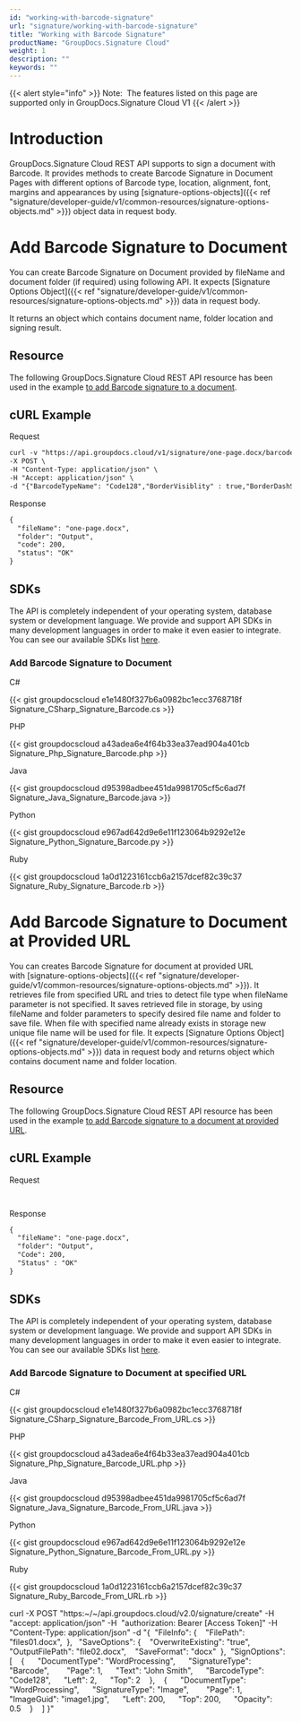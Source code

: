 ```yaml
---
id: "working-with-barcode-signature"
url: "signature/working-with-barcode-signature"
title: "Working with Barcode Signature"
productName: "GroupDocs.Signature Cloud"
weight: 1
description: ""
keywords: ""
---
```


{{< alert style="info" >}}
Note:  The features listed on this page are supported only in GroupDocs.Signature Cloud V1
{{< /alert >}}










# Introduction #

GroupDocs.Signature Cloud REST API supports to sign a document with Barcode. It provides methods to create Barcode Signature in Document Pages with different options of Barcode type, location, alignment, font, margins and appearances by using [signature-options-objects]({{< ref "signature/developer-guide/v1/common-resources/signature-options-objects.md" >}}) object data in request body.

# Add Barcode Signature to Document #

You can create Barcode Signature on Document provided by fileName and document folder (if required) using following API. It expects [Signature Options Object]({{< ref "signature/developer-guide/v1/common-resources/signature-options-objects.md" >}}) data in request body.

It returns an object which contains document name, folder location and signing result.

## Resource ##

The following GroupDocs.Signature Cloud REST API resource has been used in the example [to add Barcode signature to a document](https://apireference.groupdocs.cloud/signature/#!/Signing/PostBarcode).

## cURL Example ##





 Request

```html 
curl -v "https://api.groupdocs.cloud/v1/signature/one-page.docx/barcode" \
-X POST \
-H "Content-Type: application/json" \
-H "Accept: application/json" \
-d "{"BarcodeTypeName": "Code128","BorderVisiblity" : true,"BorderDashStyle" : "DashDotDot","BorderWeight" : 1,"Opacity" : 0.5,"Margin": {"All": 0,"Left": 0,"Top": 0,"Right": 0,"Bottom": 0},"SheetNumber": 1,"RowNumber": 11,"ColumnNumber": 22,"BorderVisiblity": true,"BorderDashStyle": 5,"BorderTransparency": 0.0,"BorderWeight": 1.0,"BackgroundTransparency": 0.1,"SignatureImplementation": "TextStamp","Text": "John Smith","Width": 100,"Height": 100,"LocationMeasureType": "Pixels","SizeMeasureType": "Pixels","RotationAngle": 0,"HorizontalAlignment": "Right","VerticalAlignment": "Center","MarginMeasureType": "Pixels","SignAllPages": false,"Font": {"FontFamily": "Times New Roman","FontSize": 14.0,"Bold": false,"Italic": false,"Underline": false},"ForeColor": {"Web": "Black"},"BorderColor": {"Web": "Black"},"BackgroundColor": {"Web": "OrangeRed"},"OptionsType": "WordsSignBarcodeOptionsData"}" -H "authorization: Bearer _0zqJ6w3enMdpEw5C6ZKm3lgYvHell1lHdx3vztekvBpCbZGqMvMplrKNrsVXih9Xe6738GSej2hb0BnwKVVz-ANEOnW0bGqjeiJcEySo2Y9-9VZ1K_rs_p4zZcsMoGNuDkL9G4rowGX9Wd1frChwRXzsJCpJUs9G5fGK-0kochaFTVdMgoOHU8JjUOQ5wiu-_ZQSbR0bMKRamxEyc_P_gv9NU7LTJQTCrP1SIJwem1WTX7GaTr8JRUYE0zsXH2vHUkJ1rNh-1RPblqE6wwrfxkklTCGxAWTxvoaSG-Ax-h2Zl9nZkBCAjS48zzz2kqIWS-K5WUmGPP9hAWQL00_deMB0Qi7xqvf2MWoJ831mFnyse-ZQ80fAqPyFBdYpS-xVFC0Uuc8rVHehydCxD0_oIJWkCU_GuDJpNMv6q4IpM-1RzFn"

 ```




 Response

```html 
{
  "fileName": "one-page.docx",
  "folder": "Output",
  "code": 200,
  "status": "OK"
}
 ```






## SDKs ##

The API is completely independent of your operating system, database system or development language. We provide and support API SDKs in many development languages in order to make it even easier to integrate. You can see our available SDKs list [here](https://github.com/groupdocs-signature-cloud).

### Add Barcode Signature to Document ###





 C#




{{< gist groupdocscloud e1e1480f327b6a0982bc1ecc3768718f Signature_CSharp_Signature_Barcode.cs >}}







 PHP




{{< gist groupdocscloud a43adea6e4f64b33ea37ead904a401cb Signature_Php_Signature_Barcode.php >}}







 Java




{{< gist groupdocscloud d95398adbee451da9981705cf5c6ad7f Signature_Java_Signature_Barcode.java >}}







 Python




{{< gist groupdocscloud e967ad642d9e6e11f123064b9292e12e Signature_Python_Signature_Barcode.py >}}







 Ruby




{{< gist groupdocscloud 1a0d1223161ccb6a2157dcef82c39c37 Signature_Ruby_Signature_Barcode.rb >}}









# Add Barcode Signature to Document at Provided URL #

You can creates Barcode Signature for document at provided URL with [signature-options-objects]({{< ref "signature/developer-guide/v1/common-resources/signature-options-objects.md" >}}). It retrieves file from specified URL and tries to detect file type when fileName parameter is not specified. It saves retrieved file in storage, by using fileName and folder parameters to specify desired file name and folder to save file. When file with specified name already exists in storage new unique file name will be used for file. It expects [Signature Options Object]({{< ref "signature/developer-guide/v1/common-resources/signature-options-objects.md" >}}) data in request body and returns object which contains document name and folder location.

## Resource ##

The following GroupDocs.Signature Cloud REST API resource has been used in the example [to add Barcode signature to a document at provided URL](https://apireference.groupdocs.cloud/signature/#!/Signing/PostBarcodeFromUrl).

## cURL Example ##





 Request

```html 
 
 ```




 Response

```html 
{
  "fileName": "one-page.docx",
  "folder": "Output",
  "Code": 200,
  "Status" : "OK"
}
 ```






## SDKs ##

The API is completely independent of your operating system, database system or development language. We provide and support API SDKs in many development languages in order to make it even easier to integrate. You can see our available SDKs list [here](https://github.com/groupdocs-signature-cloud).

### Add Barcode Signature to Document at specified URL ###




 C#




{{< gist groupdocscloud e1e1480f327b6a0982bc1ecc3768718f Signature_CSharp_Signature_Barcode_From_URL.cs >}}







 PHP




{{< gist groupdocscloud a43adea6e4f64b33ea37ead904a401cb Signature_Php_Signature_Barcode_URL.php >}}







 Java




{{< gist groupdocscloud d95398adbee451da9981705cf5c6ad7f Signature_Java_Signature_Barcode_From_URL.java >}}







 Python




{{< gist groupdocscloud e967ad642d9e6e11f123064b9292e12e Signature_Python_Signature_Barcode_From_URL.py >}}







 Ruby




{{< gist groupdocscloud 1a0d1223161ccb6a2157dcef82c39c37 Signature_Ruby_Barcode_From_URL.rb >}}






 

curl -X POST "https:~/~/api.groupdocs.cloud/v2.0/signature/create" -H  "accept: application/json" -H  "authorization: Bearer [Access Token]" -H  "Content-Type: application/json" -d "{  \"FileInfo\": {    \"FilePath\": \"files01.docx\",  },   \"SaveOptions\": {    \"OverwriteExisting\": \"true\",    \"OutputFilePath\": \"file02.docx\",    \"SaveFormat\": \"docx\"  },  \"SignOptions\":   [    {      \"DocumentType\": \"WordProcessing\",      \"SignatureType\": \"Barcode\",        \"Page\": 1,      \"Text\": \"John Smith\",      \"BarcodeType\": \"Code128\",      \"Left\": 2,      \"Top\": 2    },    {      \"DocumentType\": \"WordProcessing\",      \"SignatureType\": \"Image\",        \"Page\": 1,      \"ImageGuid\": \"image1.jpg\",      \"Left\": 200,      \"Top\": 200,      \"Opacity\": 0.5    }    ] }"